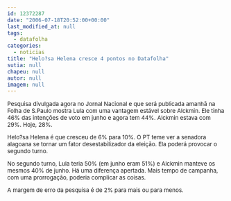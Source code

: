 ```yaml
---
id: 12372287
date: "2006-07-18T20:52:00+00:00"
last_modified_at: null
tags:
  - datafolha
categories:
  - noticias
title: "Helo?sa Helena cresce 4 pontos no Datafolha"
sutia: null
chapeu: null
autor: null
imagem: null
---
```

<p><FONT size=2></p>
<p><P>Pesquisa divulgada agora no Jornal Nacional e que será publicada amanhã na Folha de S.Paulo mostra Lula com uma vantagem estável sobre Alckmin. Ele tinha 46% das intenções de voto em junho e agora tem 44%. Alckmin estava com 29%. Hoje, 28%.</P></p>
<p><P>Helo?sa Helena é que cresceu de 6% para 10%. O PT teme ver a senadora alagoana se tornar um fator desestabilizador da eleição. Ela poderá provocar o segundo turno.</P></p>
<p><P>No segundo turno, Lula teria 50% (em junho eram 51%) e Alckmin manteve os mesmos 40% de junho. Há uma diferença apertada. Mais tempo de campanha, com uma prorrogação, poderia complicar as coisas. </P></p>
<p><P>A margem de erro da pesquisa é de 2% para mais ou para menos.</P></FONT> </p>
